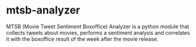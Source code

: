 # mtsb-analyzer
MTSB (Movie Tweet Sentiment Boxoffice) Analyzer is a python module that collects tweets about movies, performs a sentiment analysis and correlates it with the boxoffice result of the week after the movie release.
